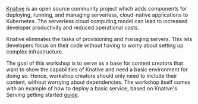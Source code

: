 [Knative](https://knative.dev/) is an open source community project which adds components for deploying, running, and managing serverless, cloud-native applications to Kubernetes. The serverless cloud computing model can lead to increased developer productivity and reduced operational costs.

Knative eliminates the tasks of provisioning and managing servers. This lets developers focus on their code without having to worry about setting up complex infrastructure. 

The goal of this workshop is to serve as a base for content creators that want to show the capabilities of Knative and need a basic environment for doing so. Hence, workshop creators should only need to include their content, without worrying about dependencies. The workshop itself comes with an example of how to deploy a basic service, based on Knative's Serving getting started [guide](https://knative.dev/docs/getting-started/first-service/).